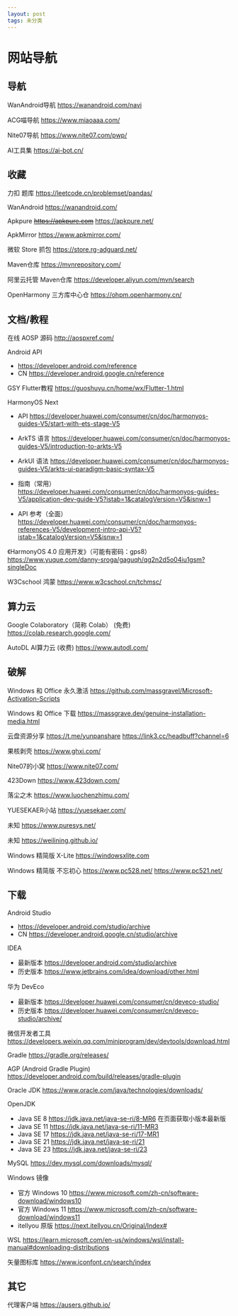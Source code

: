 ```yaml
---
layout: post
tags: 未分类
---
```


# 网站导航

## 导航

WanAndroid导航 <https://wanandroid.com/navi>

ACG喵导航 <https://www.miaoaaa.com/>

Nite07导航 <https://www.nite07.com/pwp/>

AI工具集 <https://ai-bot.cn/>

## 收藏

力扣 题库 <https://leetcode.cn/problemset/pandas/>

WanAndroid <https://wanandroid.com/>

Apkpure ~~<https://apkpure.com>~~ <https://apkpure.net/>

ApkMirror <https://www.apkmirror.com/>

微软 Store 抓包 <https://store.rg-adguard.net/>

Maven仓库 <https://mvnrepository.com/>

阿里云托管 Maven仓库 <https://developer.aliyun.com/mvn/search>

OpenHarmony 三方库中心仓 <https://ohpm.openharmony.cn/>

## 文档/教程

在线 AOSP 源码 <http://aospxref.com/>

Android API

- <https://developer.android.com/reference>
- CN <https://developer.android.google.cn/reference>

GSY Flutter教程 <https://guoshuyu.cn/home/wx/Flutter-1.html>

HarmonyOS Next

- API <https://developer.huawei.com/consumer/cn/doc/harmonyos-guides-V5/start-with-ets-stage-V5>
- ArkTS 语言 <https://developer.huawei.com/consumer/cn/doc/harmonyos-guides-V5/introduction-to-arkts-V5>
- ArkUI 语法 <https://developer.huawei.com/consumer/cn/doc/harmonyos-guides-V5/arkts-ui-paradigm-basic-syntax-V5>

- 指南（常用） <https://developer.huawei.com/consumer/cn/doc/harmonyos-guides-V5/application-dev-guide-V5?istab=1&catalogVersion=V5&isnw=1>
- API 参考（全面）<https://developer.huawei.com/consumer/cn/doc/harmonyos-references-V5/development-intro-api-V5?istab=1&catalogVersion=V5&isnw=1>

《HarmonyOS 4.0 应用开发》（可能有密码：gps8） <https://www.yuque.com/danny-sroga/gaguqh/qg2n2d5o04iu1gsm?singleDoc>

W3Cschool 鸿蒙 <https://www.w3cschool.cn/tchmsc/>

## 算力云

Google Colaboratory（简称 Colab） (免费) <https://colab.research.google.com/>

AutoDL AI算力云 (收费) <https://www.autodl.com/>

## 破解

Windows 和 Office 永久激活 <https://github.com/massgravel/Microsoft-Activation-Scripts>

Windows 和 Office 下载 <https://massgrave.dev/genuine-installation-media.html>

云盘资源分享 <https://t.me/yunpanshare> <https://link3.cc/headbuff?channel=6>

果核剥壳 <https://www.ghxi.com/>

Nite07的小窝 <https://www.nite07.com/>

423Down <https://www.423down.com/>

落尘之木 <https://www.luochenzhimu.com/>

YUESEKAER小站 <https://yuesekaer.com/>

未知 <https://www.puresys.net/>

未知 <https://weilining.github.io/>

Windows 精简版 X-Lite <https://windowsxlite.com>

Windows 精简版 不忘初心 <https://www.pc528.net/> <https://www.pc521.net/>

## 下载

Android Studio

- <https://developer.android.com/studio/archive>
- CN <https://developer.android.google.cn/studio/archive>

IDEA

- 最新版本 <https://developer.android.com/studio/archive>
- 历史版本 <https://www.jetbrains.com/idea/download/other.html>

华为 DevEco

- 最新版本 <https://developer.huawei.com/consumer/cn/deveco-studio/>
- 历史版本 <https://developer.huawei.com/consumer/cn/deveco-studio/archive/>

微信开发者工具 <https://developers.weixin.qq.com/miniprogram/dev/devtools/download.html>

Gradle <https://gradle.org/releases/>

AGP (Android Gradle Plugin) <https://developer.android.com/build/releases/gradle-plugin>

Oracle JDK <https://www.oracle.com/java/technologies/downloads/>

OpenJDK

- Java SE 8 <https://jdk.java.net/java-se-ri/8-MR6> 在页面获取小版本最新版
- Java SE 11 <https://jdk.java.net/java-se-ri/11-MR3>
- Java SE 17 <https://jdk.java.net/java-se-ri/17-MR1>
- Java SE 21 <https://jdk.java.net/java-se-ri/21>
- Java SE 23 <https://jdk.java.net/java-se-ri/23>

MySQL <https://dev.mysql.com/downloads/mysql/>

Windows 镜像

- 官方 Windows 10 <https://www.microsoft.com/zh-cn/software-download/windows10>
- 官方 Windows 11 <https://www.microsoft.com/zh-cn/software-download/windows11>
- itellyou 原版 <https://next.itellyou.cn/Original/Index#>

WSL <https://learn.microsoft.com/en-us/windows/wsl/install-manual#downloading-distributions>

矢量图标库 <https://www.iconfont.cn/search/index>

## 其它

代理客户端 <https://ausers.github.io/>

